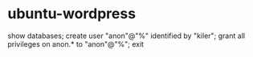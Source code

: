 # ubuntu-wordpress

show databases;
create user "anon"@"%" identified by "kiler";
grant all privileges on anon.* to "anon"@"%";
exit
